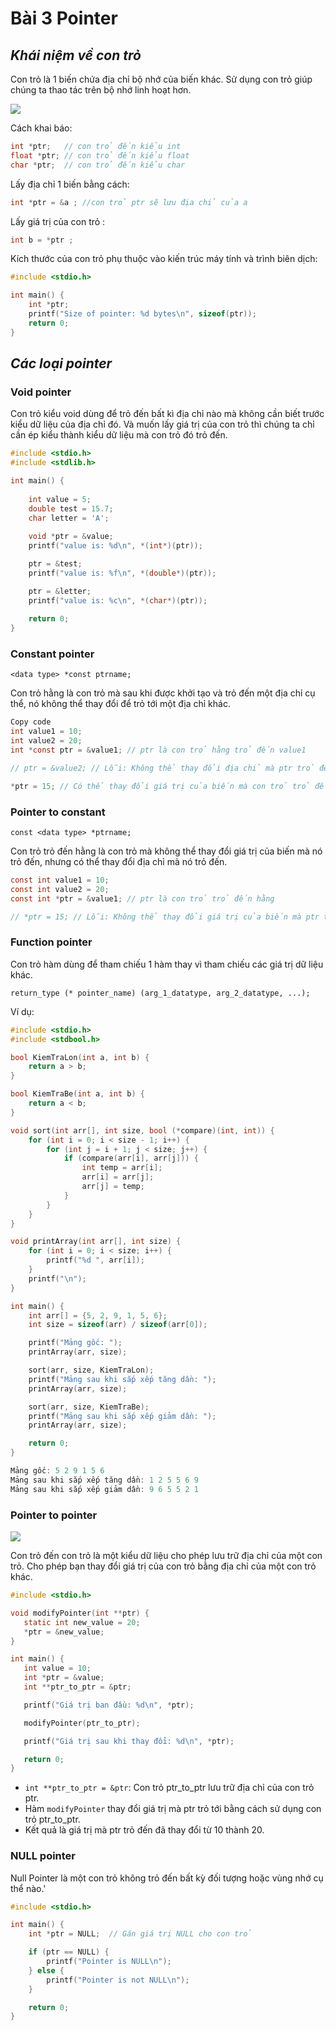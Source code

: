 
# **Bài 3 Pointer**

## *Khái niệm về con trỏ*

Con trỏ là 1 biến chứa địa chỉ bộ nhớ của biến khác. Sử dụng con trỏ giúp chúng ta thao tác trên bộ nhớ linh hoạt hơn.

![](https://daynhauhoc.s3.dualstack.ap-southeast-1.amazonaws.com/original/3X/1/7/171d3190d623c6323f6343374a0b570f824e7301.png)

Cách khai báo:
```c
int *ptr;   // con trỏ đến kiểu int
float *ptr; // con trỏ đến kiểu float
char *ptr;  // con trỏ đến kiểu char
```
Lấy địa chỉ 1 biến bằng cách:
```c
int *ptr = &a ; //con trỏ ptr sẽ lưu địa chỉ của a
```
Lấy giá trị của con trỏ :
```c
int b = *ptr ;
```
Kích thước của con trỏ phụ thuộc vào kiến trúc máy tính và trình biên dịch:
```c
#include <stdio.h>

int main() {
    int *ptr;
    printf("Size of pointer: %d bytes\n", sizeof(ptr));
    return 0;
}
```
## *Các loại pointer*

### Void pointer

Con trỏ kiểu void dùng để trỏ đến bất kì địa chỉ nào mà không cần biết trước kiểu dữ liệu của địa chỉ đó. Và muốn lấy giá trị của con trỏ thì chúng ta chỉ cần ép kiểu thành kiểu dữ liệu mà con trỏ đó trỏ đến.

```c
#include <stdio.h>
#include <stdlib.h>

int main() {
   
    int value = 5;
    double test = 15.7;
    char letter = 'A';
   
    void *ptr = &value;
    printf("value is: %d\n", *(int*)(ptr));

    ptr = &test;
    printf("value is: %f\n", *(double*)(ptr));

    ptr = &letter;
    printf("value is: %c\n", *(char*)(ptr));
   
    return 0;
}
```

### Constant pointer
``` <data type> *const ptrname; ```

Con trỏ hằng là con trỏ mà sau khi được khởi tạo và trỏ đến một địa chỉ cụ thể, nó không thể thay đổi để trỏ tới một địa chỉ khác.

```c
Copy code
int value1 = 10;
int value2 = 20;
int *const ptr = &value1; // ptr là con trỏ hằng trỏ đến value1

// ptr = &value2; // Lỗi: Không thể thay đổi địa chỉ mà ptr trỏ đến

*ptr = 15; // Có thể thay đổi giá trị của biến mà con trỏ trỏ đến
```
### Pointer to constant

```const <data type> *ptrname; ```

Con trỏ trỏ đến hằng là con trỏ mà không thể thay đổi giá trị của biến mà nó trỏ đến, nhưng có thể thay đổi địa chỉ mà nó trỏ đến.
```c
const int value1 = 10;
const int value2 = 20;
const int *ptr = &value1; // ptr là con trỏ trỏ đến hằng

// *ptr = 15; // Lỗi: Không thể thay đổi giá trị của biến mà ptr trỏ đến
```

### Function pointer

Con trỏ hàm dùng để tham chiếu 1 hàm thay vì tham chiếu các giá trị dữ liệu khác.

```return_type (* pointer_name) (arg_1_datatype, arg_2_datatype, ...);```

Ví dụ: 
```c
#include <stdio.h>
#include <stdbool.h>

bool KiemTraLon(int a, int b) {
    return a > b;
}

bool KiemTraBe(int a, int b) {
    return a < b; 
}

void sort(int arr[], int size, bool (*compare)(int, int)) {
    for (int i = 0; i < size - 1; i++) {
        for (int j = i + 1; j < size; j++) {
            if (compare(arr[i], arr[j])) {
                int temp = arr[i];
                arr[i] = arr[j];
                arr[j] = temp;
            }
        }
    }
}

void printArray(int arr[], int size) {
    for (int i = 0; i < size; i++) {
        printf("%d ", arr[i]);
    }
    printf("\n");
}

int main() {
    int arr[] = {5, 2, 9, 1, 5, 6};
    int size = sizeof(arr) / sizeof(arr[0]);

    printf("Mảng gốc: ");
    printArray(arr, size);

    sort(arr, size, KiemTraLon);
    printf("Mảng sau khi sắp xếp tăng dần: ");
    printArray(arr, size);

    sort(arr, size, KiemTraBe);
    printf("Mảng sau khi sắp xếp giảm dần: ");
    printArray(arr, size);

    return 0;
}

```
```c
Mảng gốc: 5 2 9 1 5 6 
Mảng sau khi sắp xếp tăng dần: 1 2 5 5 6 9 
Mảng sau khi sắp xếp giảm dần: 9 6 5 5 2 1

```
### Pointer to pointer

![](https://media.geeksforgeeks.org/wp-content/uploads/20230412184414/double-pointers-in-c.webp)

Con trỏ đến con trỏ là một kiểu dữ liệu cho phép lưu trữ địa chỉ của một con trỏ. Cho phép bạn thay đổi giá trị của con trỏ bằng  địa chỉ của một con trỏ khác.
 ```c
#include <stdio.h>

void modifyPointer(int **ptr) {
    static int new_value = 20;
    *ptr = &new_value;
}

int main() {
    int value = 10;
    int *ptr = &value;
    int **ptr_to_ptr = &ptr;

    printf("Giá trị ban đầu: %d\n", *ptr);

    modifyPointer(ptr_to_ptr);

    printf("Giá trị sau khi thay đổi: %d\n", *ptr);

    return 0;
}

 ```
- ```int **ptr_to_ptr = &ptr```: Con trỏ ptr_to_ptr lưu trữ địa chỉ của con trỏ ptr.
- Hàm ```modifyPointer``` thay đổi giá trị mà ptr trỏ tới bằng cách sử dụng con trỏ ptr_to_ptr.
- Kết quả là giá trị mà ptr trỏ đến đã thay đổi từ 10 thành 20.


### NULL pointer

Null Pointer là một con trỏ không trỏ đến bất kỳ đối tượng hoặc vùng nhớ cụ thể nào.'

```c
#include <stdio.h>

int main() {
    int *ptr = NULL;  // Gán giá trị NULL cho con trỏ

    if (ptr == NULL) {
        printf("Pointer is NULL\n");
    } else {
        printf("Pointer is not NULL\n");
    }

    return 0;
}
```
